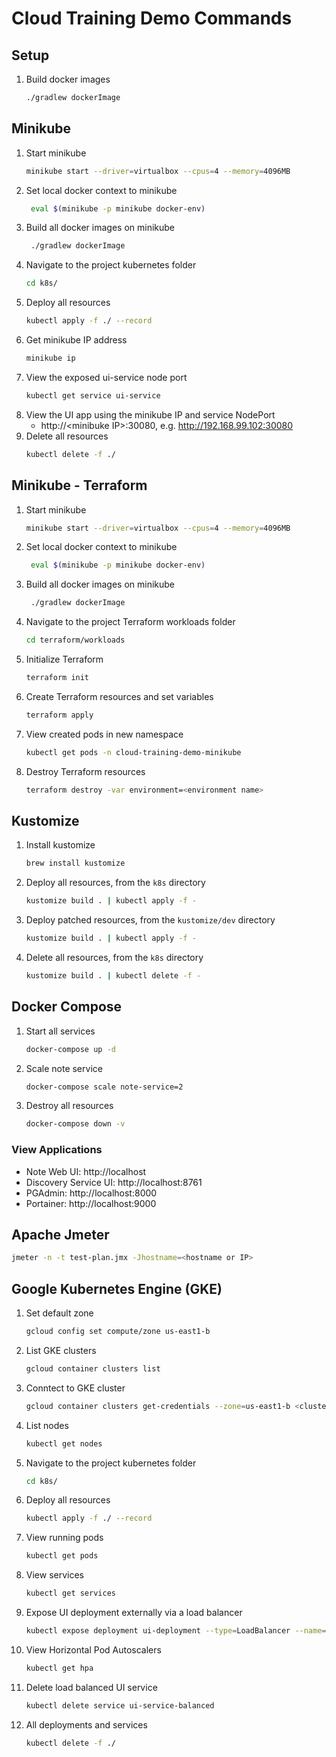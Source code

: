 # Cloud Training Demo Commands

## Setup
1. Build docker images
    ```bash
    ./gradlew dockerImage
    ```

## Minikube
1. Start minikube
    ```bash
    minikube start --driver=virtualbox --cpus=4 --memory=4096MB
    ```
1. Set local docker context to minikube
    ```bash
     eval $(minikube -p minikube docker-env)
    ```
1. Build all docker images on minikube
    ```bash
     ./gradlew dockerImage
    ```
1. Navigate to the project kubernetes folder
    ```bash
    cd k8s/
    ```
1. Deploy all resources
    ```bash
    kubectl apply -f ./ --record
    ``` 
1. Get minikube IP address
    ```bash
    minikube ip
    ```
1. View the exposed ui-service node port
    ```bash
    kubectl get service ui-service
    ```
1. View the UI app using the minikube IP and service NodePort
    - http://&lt;minibuke IP>:30080, e.g. http://192.168.99.102:30080
1. Delete all resources
    ```bash
    kubectl delete -f ./
    ```

## Minikube - Terraform
1. Start minikube
    ```bash
    minikube start --driver=virtualbox --cpus=4 --memory=4096MB
    ```
1. Set local docker context to minikube
    ```bash
     eval $(minikube -p minikube docker-env)
    ```
1. Build all docker images on minikube
    ```bash
     ./gradlew dockerImage
    ```
1. Navigate to the project Terraform workloads folder
    ```bash
    cd terraform/workloads
    ```
1. Initialize Terraform
     ```bash
    terraform init
    ```
1. Create Terraform resources and set variables
     ```bash
    terraform apply
    ```
1. View created pods in new namespace
     ```bash
    kubectl get pods -n cloud-training-demo-minikube
    ```
1. Destroy Terraform resources
     ```bash
    terraform destroy -var environment=<environment name>
    ```

## Kustomize
1. Install kustomize
    ```bash
    brew install kustomize
    ```
1. Deploy all resources, from the `k8s` directory
    ```bash
    kustomize build . | kubectl apply -f -
    ```
1. Deploy patched resources, from the `kustomize/dev` directory
    ```bash
    kustomize build . | kubectl apply -f -
    ```
1. Delete all resources, from the `k8s` directory
    ```bash
    kustomize build . | kubectl delete -f -
    ```

## Docker Compose
1. Start all services
    ```bash
    docker-compose up -d
    ```
1. Scale note service
    ```bash
    docker-compose scale note-service=2
    ```
1. Destroy all resources
    ```bash
    docker-compose down -v
    ```
    
### View Applications
- Note Web UI: http://localhost
- Discovery Service UI: http://localhost:8761
- PGAdmin: http://localhost:8000
- Portainer: http://localhost:9000

## Apache Jmeter
```bash
jmeter -n -t test-plan.jmx -Jhostname=<hostname or IP>
```

## Google Kubernetes Engine (GKE)
1. Set default zone
    ```bash
    gcloud config set compute/zone us-east1-b
    ```
1. List GKE clusters
    ```bash
    gcloud container clusters list
    ```
1. Conntect to GKE cluster
    ```bash
    gcloud container clusters get-credentials --zone=us-east1-b <cluster-name>
    ```
1. List nodes
    ```bash
    kubectl get nodes
    ```
1. Navigate to the project kubernetes folder
    ```bash
    cd k8s/
    ```
1. Deploy all resources
    ```bash
    kubectl apply -f ./ --record
    ```
1. View running pods
    ```bash
    kubectl get pods
    ```
1. View services
    ```bash
    kubectl get services
    ```
1. Expose UI deployment externally via a load balancer
    ```bash
    kubectl expose deployment ui-deployment --type=LoadBalancer --name=ui-service-balanced
    ```
1. View Horizontal Pod Autoscalers
    ```bash
    kubectl get hpa
    ```
1. Delete load balanced UI service
    ```bash
    kubectl delete service ui-service-balanced
    ```
1. All deployments and services
    ```bash
    kubectl delete -f ./
    ```
